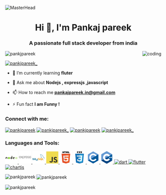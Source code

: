 ![MasterHead](https://miro.medium.com/max/1400/0*XHTOsy-N9vhqD05V.jpg)
<h1 align="center">Hi 👋, I'm Pankaj pareek</h1>
<h3 align="center">A passionate full stack developer from india</h3>
<img align="right" src="https://thumbs.gfycat.com/ExemplaryFairFeline-max-1mb.gif" alt="coding">
<p align="left"> <img
        src="https://komarev.com/ghpvc/?username=pankjpareek&label=Profile%20views&color=0e75b6&style=flat"
        alt="pankjpareek" /> </p>

<p align="left"> <a href="https://twitter.com/pankjpareek_" target="blank"><img
            src="https://img.shields.io/twitter/follow/pankjpareek_?logo=twitter&style=for-the-badge"
            alt="pankjpareek_" /></a> </p>

- 🌱 I’m currently learning **fluter**

- 💬 Ask me about **Nodejs , expressjs ,javascript**

- 📫 How to reach me **pankajpareek.in@gmail.com**

- ⚡ Fun fact **I am Funny !**

<h3 align="left">Connect with me:</h3>
<p align="left">
    <a href="https://dev.to/pankjpareek" target="blank"><img align="center"
            src="https://raw.githubusercontent.com/rahuldkjain/github-profile-readme-generator/master/src/images/icons/Social/devto.svg"
            alt="pankjpareek" height="30" width="40" /></a>
    <a href="https://twitter.com/pankjpareek_" target="blank"><img align="center"
            src="https://raw.githubusercontent.com/rahuldkjain/github-profile-readme-generator/master/src/images/icons/Social/twitter.svg"
            alt="pankjpareek_" height="30" width="40" /></a>
    <a href="https://linkedin.com/in/pankjpareek" target="blank"><img align="center"
            src="https://raw.githubusercontent.com/rahuldkjain/github-profile-readme-generator/master/src/images/icons/Social/linked-in-alt.svg"
            alt="pankjpareek" height="30" width="40" /></a>
    <a href="https://instagram.com/pankjpareek_" target="blank"><img align="center"
            src="https://raw.githubusercontent.com/rahuldkjain/github-profile-readme-generator/master/src/images/icons/Social/instagram.svg"
            alt="pankjpareek_" height="30" width="40" /></a>
</p>

<h3 align="left">Languages and Tools:</h3>
<p align="left"><a href="https://nodejs.org" target="_blank" rel="noreferrer">
        <img src="https://raw.githubusercontent.com/devicons/devicon/master/icons/nodejs/nodejs-original-wordmark.svg"
            alt="nodejs" width="40" height="40" /> </a>  <a href="https://expressjs.com" target="_blank" rel="noreferrer"> <img
            src="https://raw.githubusercontent.com/devicons/devicon/master/icons/express/express-original-wordmark.svg"
            alt="express" width="40" height="40" /> </a></a>   <a href="https://www.mysql.com/" target="_blank"
        rel="noreferrer"> <img
            src="https://raw.githubusercontent.com/devicons/devicon/master/icons/mysql/mysql-original-wordmark.svg"
            alt="mysql" width="40" height="40" /> </a><a href="https://developer.mozilla.org/en-US/docs/Web/JavaScript"
        target="_blank" rel="noreferrer"> <img
            src="https://raw.githubusercontent.com/devicons/devicon/master/icons/javascript/javascript-original.svg"
            alt="javascript" width="40" height="40" /> </a><a href="https://www.w3.org/html/" target="_blank" rel="noreferrer"> <img
            src="https://raw.githubusercontent.com/devicons/devicon/master/icons/html5/html5-original-wordmark.svg"
            alt="html5" width="40" height="40" /> </a> <a href="https://www.w3schools.com/css/" target="_blank"
        rel="noreferrer"> <img
            src="https://raw.githubusercontent.com/devicons/devicon/master/icons/css3/css3-original-wordmark.svg"
            alt="css3" width="40" height="40" /> </a><a href="https://www.cprogramming.com/" target="_blank" rel="noreferrer"> <img
            src="https://raw.githubusercontent.com/devicons/devicon/master/icons/c/c-original.svg" alt="c" width="40"
            height="40" /> </a>  <a
        href="https://www.w3schools.com/cpp/" target="_blank" rel="noreferrer"> <img
            src="https://raw.githubusercontent.com/devicons/devicon/master/icons/cplusplus/cplusplus-original.svg"
            alt="cplusplus" width="40" height="40" /> </a>  <a href="https://dart.dev" target="_blank" rel="noreferrer"> <img
            src="https://www.vectorlogo.zone/logos/dartlang/dartlang-icon.svg" alt="dart" width="40" height="40" /> </a>
    <a href="https://flutter.dev" target="_blank" rel="noreferrer">
        <img src="https://www.vectorlogo.zone/logos/flutterio/flutterio-icon.svg" alt="flutter" width="40"
            height="40" />  <a href="https://www.chartjs.org" target="_blank" rel="noreferrer"> <img
            src="https://www.chartjs.org/media/logo-title.svg" alt="chartjs" width="40" height="40" /> </a> </p>

<p><img align="left"
        src="https://github-readme-stats.vercel.app/api/top-langs?username=pankjpareek&show_icons=true&locale=en&layout=compact"
        alt="pankjpareek" /></p>

<p>&nbsp;<img align="center"
        src="https://github-readme-stats.vercel.app/api?username=pankjpareek&show_icons=true&locale=en"
        alt="pankjpareek" /></p>

<p><img align="center" src="https://github-readme-streak-stats.herokuapp.com/?user=pankjpareek&" alt="pankjpareek" />
</p>
